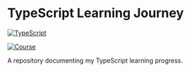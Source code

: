 # TypeScript Learning Journey

[![TypeScript](https://img.shields.io/badge/TypeScript-3178C6?style=for-the-badge&logo=typescript&logoColor=white)](https://www.typescriptlang.org/)

[![Course](https://img.shields.io/badge/Course_Link-9c3838?style=for-the-badge)](https://www.youtube.com/watch?v=zeCDuo74uzA)

A repository documenting my TypeScript learning progress.
